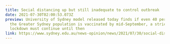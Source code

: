 ```yaml
---
title: Social distancing up but still inadequate to control outbreak
date: 2021-07-30T02:00:53.073Z
preview: University of Sydney model released today finds if even 40 percent of
  the Greater Sydney population is vaccinated by mid-September, a stricter
  lockdown must continue until then
link: https://www.sydney.edu.au/news-opinion/news/2021/07/30/social-distancing-up-but-still-inadequate-to-control-outbreak.html
---
```

